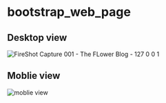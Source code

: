 # bootstrap_web_page


## Desktop view

![FireShot Capture 001 - The FLower Blog - 127 0 0 1](https://user-images.githubusercontent.com/74258945/216839358-9f6b588d-ebff-4ecd-abc6-798cb78ee486.png)


## Moblie view 

![moblie view](https://user-images.githubusercontent.com/74258945/216839367-22233ef9-9cc7-45af-8c9e-e6477cb4b374.png)
